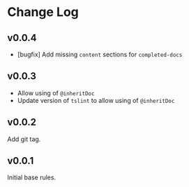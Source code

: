 Change Log
===

v0.0.4
---

- [bugfix] Add missing `content` sections for `completed-docs`

v0.0.3
---

- Allow using of `@inheritDoc`
- Update version of `tslint` to allow using of `@inheritDoc`

v0.0.2
---

Add git tag.

v0.0.1
---

Initial base rules.

